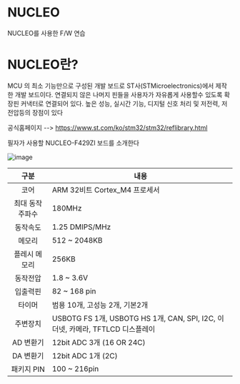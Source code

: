 # NUCLEO
NUCLEO를 사용한 F/W 연습


# NUCLEO란?
MCU 의 최소 기능만으로 구성된 개발 보드로 ST사(STMicroelectronics)에서 제작한 개발 보드이다. 연결되지 않은 나머지 핀들을 사용자가 자유롭게 사용할수 있도록 확장핀 커낵터로 연결되어 있다.
높은 성능, 실시간 기능, 디지털 신호 처리 및 저전력, 저전압등의 장점이 있다 

공식홈페이지 --> https://www.st.com/ko/stm32/stm32/reflibrary.html

필자가 사용할 NUCLEO-F429ZI 보드를 소개한다

![image](https://user-images.githubusercontent.com/84003327/153141052-f172cc14-cede-418c-9bf3-5b237f2a1096.png)

|구분|내용|
|:---:|---|
|코어|ARM 32비트 Cortex_M4 프로세서|
|최대 동작 주파수|180MHz|
|동작속도|1.25 DMIPS/MHz |
|메모리 | 512 ~ 2048KB |
|플레시 메모리 | 256KB|
|동작전압| 1.8 ~ 3.6V|
|입출력핀|82 ~ 168 pin|
|타이머| 범용 10개, 고성능 2개, 기본2개|
|주변장치| USBOTG FS 1개, USBOTG HS 1개, CAN, SPI, I2C, 이더넷, 카메라, TFTLCD 디스플레이|
|AD 변환기 | 12bit ADC 3개 (16 OR 24C)|
|DA 변환기 | 12bit ADC 1개 (2C)|
|패키지 PIN| 100 ~ 216pin|



